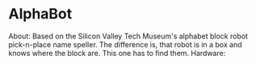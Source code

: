 # AlphaBot
About: Based on the Silicon Valley Tech Museum's alphabet block robot pick-n-place name speller. The difference is, that robot is in a box and knows where the block are. This one has to find them.
Hardware:


